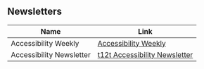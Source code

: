 ## Newsletters

| Name | Link |
| --- | --- |
| Accessibility Weekly | [Accessibility Weekly](http://a11yweekly.com/) |
| Accessibility Newsletter| [t12t Accessibility Newsletter](http://t12t.se/accessibility-newsletter/)|
